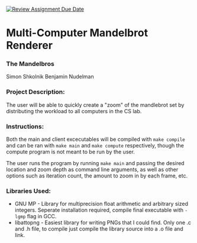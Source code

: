[![Review Assignment Due Date](https://classroom.github.com/assets/deadline-readme-button-24ddc0f5d75046c5622901739e7c5dd533143b0c8e959d652212380cedb1ea36.svg)](https://classroom.github.com/a/SQs7pKlr)
# Multi-Computer Mandelbrot Renderer

### The Mandelbros

Simon Shkolnik
Benjamin Nudelman

### Project Description:

The user will be able to quickly create a "zoom" of the mandlebrot set by distributing the workload to all computers in the CS lab.

### Instructions:

Both the main and client excecutables will be compiled with `make compile` and can be ran with `make main` and `make compute` respectively, though the compute program is not meant to be run by the user.

The user runs the program by running `make main` and passing the desired location and zoom depth as command line arguments, as well as other options such as iteration count, the amount to zoom in by each frame, etc.

### Libraries Used:

* GNU MP - Library for multiprecision float arithmetic and arbitrary sized integers. Seperate installation required, compile final executable with `-lgmp` flag in GCC.
* libattopng - Easiest library for writing PNGs that I could find. Only one .c and .h file, to compile just compile the library source into a .o file and link.
